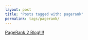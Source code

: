 ```yaml
---
layout: post
title: "Posts tagged with: pagerank"
permalink: tags/pagerank/
---
```

[PageRank 2 Blog!!!!](/2012/05/pagerank-2-blog)
